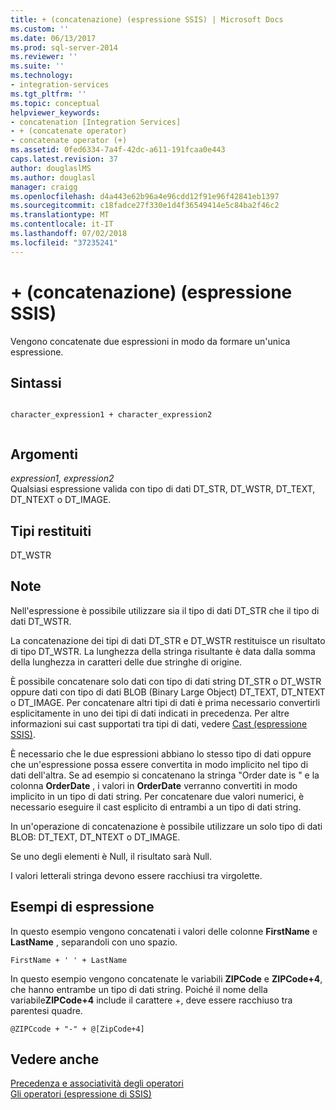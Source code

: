 ```yaml
---
title: + (concatenazione) (espressione SSIS) | Microsoft Docs
ms.custom: ''
ms.date: 06/13/2017
ms.prod: sql-server-2014
ms.reviewer: ''
ms.suite: ''
ms.technology:
- integration-services
ms.tgt_pltfrm: ''
ms.topic: conceptual
helpviewer_keywords:
- concatenation [Integration Services]
- + (concatenate operator)
- concatenate operator (+)
ms.assetid: 0fed6334-7a4f-42dc-a611-191fcaa0e443
caps.latest.revision: 37
author: douglaslMS
ms.author: douglasl
manager: craigg
ms.openlocfilehash: d4a443e62b96a4e96cdd12f91e96f42841eb1397
ms.sourcegitcommit: c18fadce27f330e1d4f36549414e5c84ba2f46c2
ms.translationtype: MT
ms.contentlocale: it-IT
ms.lasthandoff: 07/02/2018
ms.locfileid: "37235241"
---
```

# <a name="-concatenate-ssis-expression"></a>+ (concatenazione) (espressione SSIS)
  Vengono concatenate due espressioni in modo da formare un'unica espressione.  
  
## <a name="syntax"></a>Sintassi  
  
```  
  
character_expression1 + character_expression2  
  
```  
  
## <a name="arguments"></a>Argomenti  
 *expression1, expression2*  
 Qualsiasi espressione valida con tipo di dati DT_STR, DT_WSTR, DT_TEXT, DT_NTEXT o DT_IMAGE.  
  
## <a name="result-types"></a>Tipi restituiti  
 DT_WSTR  
  
## <a name="remarks"></a>Note  
 Nell'espressione è possibile utilizzare sia il tipo di dati DT_STR che il tipo di dati DT_WSTR.  
  
 La concatenazione dei tipi di dati DT_STR e DT_WSTR restituisce un risultato di tipo DT_WSTR. La lunghezza della stringa risultante è data dalla somma della lunghezza in caratteri delle due stringhe di origine.  
  
 È possibile concatenare solo dati con tipo di dati string DT_STR o DT_WSTR oppure dati con tipo di dati BLOB (Binary Large Object) DT_TEXT, DT_NTEXT o DT_IMAGE. Per concatenare altri tipi di dati è prima necessario convertirli esplicitamente in uno dei tipi di dati indicati in precedenza. Per altre informazioni sui cast supportati tra tipi di dati, vedere [Cast &#40;espressione SSIS&#41;](cast-ssis-expression.md).  
  
 È necessario che le due espressioni abbiano lo stesso tipo di dati oppure che un'espressione possa essere convertita in modo implicito nel tipo di dati dell'altra. Se ad esempio si concatenano la stringa "Order date is " e la colonna **OrderDate** , i valori in **OrderDate** verranno convertiti in modo implicito in un tipo di dati string. Per concatenare due valori numerici, è necessario eseguire il cast esplicito di entrambi a un tipo di dati string.  
  
 In un'operazione di concatenazione è possibile utilizzare un solo tipo di dati BLOB: DT_TEXT, DT_NTEXT o DT_IMAGE.  
  
 Se uno degli elementi è Null, il risultato sarà Null.  
  
 I valori letterali stringa devono essere racchiusi tra virgolette.  
  
## <a name="expression-examples"></a>Esempi di espressione  
 In questo esempio vengono concatenati i valori delle colonne **FirstName** e **LastName** , separandoli con uno spazio.  
  
```  
FirstName + ' ' + LastName  
```  
  
 In questo esempio vengono concatenate le variabili **ZIPCode** e **ZIPCode+4**, che hanno entrambe un tipo di dati string. Poiché il nome della variabile**ZIPCode+4** include il carattere +, deve essere racchiuso tra parentesi quadre.  
  
```  
@ZIPCcode + "-" + @[ZipCode+4]  
```  
  
## <a name="see-also"></a>Vedere anche  
 [Precedenza e associatività degli operatori](operator-precedence-and-associativity.md)   
 [Gli operatori &#40;espressione di SSIS&#41;](operators-ssis-expression.md)  
  
  
